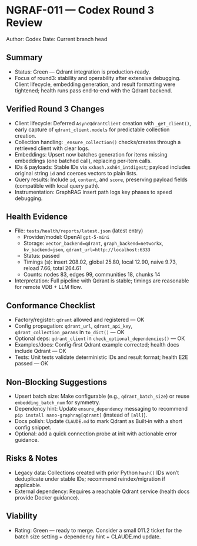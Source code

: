# NGRAF-011 — Codex Round 3 Review

Author: Codex
Date: Current branch head

## Summary
- Status: Green — Qdrant integration is production‑ready.
- Focus of round3: stability and operability after extensive debugging. Client lifecycle, embedding generation, and result formatting were tightened; health runs pass end‑to‑end with the Qdrant backend.

## Verified Round 3 Changes
- Client lifecycle: Deferred `AsyncQdrantClient` creation with `_get_client()`, early capture of `qdrant_client.models` for predictable collection creation.
- Collection handling: `_ensure_collection()` checks/creates through a retrieved client with clear logs.
- Embeddings: Upsert now batches generation for items missing embeddings (one batched call), replacing per‑item calls.
- IDs & payloads: Stable IDs via `xxhash.xxh64_intdigest`; payload includes original string `id` and coerces vectors to plain lists.
- Query results: Include `id`, `content`, and `score`, preserving payload fields (compatible with local query path).
- Instrumentation: GraphRAG insert path logs key phases to speed debugging.

## Health Evidence
- File: `tests/health/reports/latest.json` (latest entry)
  - Provider/model: OpenAI `gpt-5-mini`
  - Storage: `vector_backend=qdrant`, `graph_backend=networkx`, `kv_backend=json`, `qdrant_url=http://localhost:6333`
  - Status: passed
  - Timings (s): insert 208.02, global 25.80, local 12.90, naive 9.73, reload 7.66, total 264.61
  - Counts: nodes 83, edges 99, communities 18, chunks 14
- Interpretation: Full pipeline with Qdrant is stable; timings are reasonable for remote VDB + LLM flow.

## Conformance Checklist
- Factory/register: `qdrant` allowed and registered — OK
- Config propagation: `qdrant_url`, `qdrant_api_key`, `qdrant_collection_params` in `to_dict()` — OK
- Optional deps: `qdrant_client` in `check_optional_dependencies()` — OK
- Examples/docs: Config‑first Qdrant example corrected; health docs include Qdrant — OK
- Tests: Unit tests validate deterministic IDs and result format; health E2E passed — OK

## Non‑Blocking Suggestions
- Upsert batch size: Make configurable (e.g., `qdrant_batch_size`) or reuse `embedding_batch_num` for symmetry.
- Dependency hint: Update `ensure_dependency` messaging to recommend `pip install nano-graphrag[qdrant]` (instead of `[all]`).
- Docs polish: Update `CLAUDE.md` to mark Qdrant as Built‑in with a short config snippet.
- Optional: add a quick connection probe at init with actionable error guidance.

## Risks & Notes
- Legacy data: Collections created with prior Python `hash()` IDs won’t deduplicate under stable IDs; recommend reindex/migration if applicable.
- External dependency: Requires a reachable Qdrant service (health docs provide Docker guidance).

## Viability
- Rating: Green — ready to merge. Consider a small 011.2 ticket for the batch size setting + dependency hint + CLAUDE.md update.
